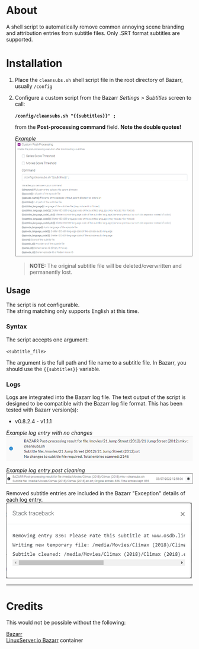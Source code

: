 # About
A shell script to automatically remove common annoying scene branding and attribution entries from subtitle files.
Only .SRT format subtitles are supported.

# Installation
1. Place the `cleansubs.sh` shell script file in the root directory of Bazarr, usually `/config`
2. Configure a custom script from the Bazarr *Settings* > *Subtitles* screen to call:

   **`/config/cleansubs.sh "{{subtitles}}" ;`**

   from the **Post-processing command** field.  **Note the double quotes!**

   *Example*  
   ![cleansubs](.assets/bazarr-settings-subtitles.png)


   >**NOTE:** The original subtitle file will be deleted/overwritten and permanently lost.

## Usage
The script is not configurable.  
The string matching only supports English at this time.

### Syntax
The script accepts one argument:

`<subtitle_file>`

The argument is the full path and file name to a subtitle file. In Bazarr, you should use the `{{subtitles}}` variable.

### Logs
Logs are integrated into the Bazarr log file. The text output of the script is designed to be compatible with the Bazarr log file format. This has been tested with Bazarr version(s):
* v0.8.2.4 - v1.1.1

*Example log entry with no changes*  
![normal log](.assets/bazarr-log1.png)

*Example log entry post cleaning*  
![cleaned subtitle log](.assets/bazarr-log2.png)

Removed subtitle entries are included in the Bazarr "Exception" details of each log entry.  
![cleaned subtitle log detail](.assets/bazarr-log2-detail.png)

___
# Credits

This would not be possible without the following:

[Bazarr](https://www.bazarr.media/)  
[LinuxServer.io Bazarr](https://hub.docker.com/r/linuxserver/bazarr) container
